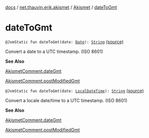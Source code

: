 [docs](../../index.md) / [net.thauvin.erik.akismet](../index.md) / [Akismet](index.md) / [dateToGmt](./date-to-gmt.md)

# dateToGmt

`@JvmStatic fun dateToGmt(date: `[`Date`](https://docs.oracle.com/javase/8/docs/api/java/util/Date.html)`): `[`String`](https://kotlinlang.org/api/latest/jvm/stdlib/kotlin/-string/index.html) [(source)](https://github.com/ethauvin/akismet-kotlin/tree/master/src/main/kotlin/net/thauvin/erik/akismet/Akismet.kt#L78)

Convert a date to a UTC timestamp. (ISO 8601)

**See Also**

[AkismetComment.dateGmt](../-akismet-comment/date-gmt.md)

[AkismetComment.postModifiedGmt](../-akismet-comment/post-modified-gmt.md)

`@JvmStatic fun dateToGmt(date: `[`LocalDateTime`](https://docs.oracle.com/javase/8/docs/api/java/time/LocalDateTime.html)`): `[`String`](https://kotlinlang.org/api/latest/jvm/stdlib/kotlin/-string/index.html) [(source)](https://github.com/ethauvin/akismet-kotlin/tree/master/src/main/kotlin/net/thauvin/erik/akismet/Akismet.kt#L91)

Convert a locale date/time to a UTC timestamp. (ISO 8601)

**See Also**

[AkismetComment.dateGmt](../-akismet-comment/date-gmt.md)

[AkismetComment.postModifiedGmt](../-akismet-comment/post-modified-gmt.md)

